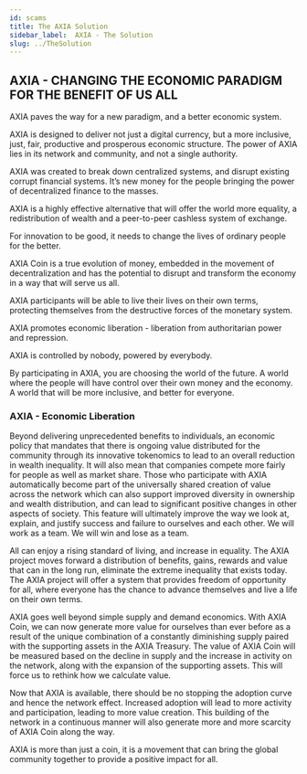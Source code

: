 ```yaml
---
id: scams
title: The AXIA Solution
sidebar_label:  AXIA - The Solution
slug: ../TheSolution
---
```



## AXIA - CHANGING THE ECONOMIC PARADIGM FOR THE BENEFIT OF US ALL

AXIA paves the way for a new paradigm, and a better economic system.

AXIA is designed to deliver not just a digital currency, but a more inclusive, just, fair, productive and prosperous economic structure. The power of AXIA lies in its network and community, and not a single authority. 

AXIA was created to break down centralized systems, and disrupt existing corrupt financial systems. It’s new money for the people bringing the power of decentralized finance to the masses. 

AXIA is a highly effective alternative that will offer the world more equality, a redistribution of wealth and a peer-to-peer cashless system of exchange.

For innovation to be good, it needs to change the lives of ordinary people for the better. 

AXIA Coin is a true evolution of money, embedded in the movement of decentralization and has the potential to disrupt and transform the economy in a way that will serve us all.

AXIA participants will be able to live their lives on their own terms, protecting themselves from the destructive forces of the monetary system.

AXIA promotes economic liberation - liberation from authoritarian power and repression. 

AXIA is controlled by nobody, powered by everybody. 

By participating in AXIA, you are choosing the world of the future. A world where the people will have control over their own money and the economy. A world that will be more inclusive, and better for everyone.

### AXIA - Economic Liberation

Beyond delivering unprecedented benefits to individuals, an economic policy that mandates that there is ongoing value distributed for the community through its innovative tokenomics to lead to an overall reduction in wealth inequality. It will also mean that companies compete more fairly for people as well as market share. Those who participate with AXIA automatically become part of the universally shared creation of value across the network which can also support improved diversity in ownership and wealth distribution, and can lead to significant positive changes in other aspects of society. This feature will ultimately improve the way we look at, explain, and justify success and failure to ourselves and each other. We will work as a team. We will win and lose as a team.

All can enjoy a rising standard of living, and increase in equality. The AXIA project moves forward a distribution of benefits, gains, rewards and value that can in the long run, eliminate the extreme inequality that exists today.
The AXIA project will offer a system that provides freedom of opportunity for all, where everyone has the chance to advance themselves and live a life on their own terms.

AXIA goes well beyond simple supply and demand economics. With AXIA Coin, we can now generate more value for ourselves than ever before as a result of the unique combination of a constantly diminishing supply paired with the supporting assets in  the AXIA Treasury. The value of AXIA Coin will be measured based on the decline in supply and the increase in activity on the network, along with the expansion of the supporting assets. This will force us to rethink how we calculate value. 

Now that AXIA is available, there should be no stopping the adoption curve and hence the network effect. Increased adoption will lead to more activity and participation, leading to more value creation. This building of the network in a continuous manner will also generate more and more scarcity of AXIA Coin along the way.

AXIA is more than just a coin, it is a movement that can bring the global community together to provide a positive impact for all.
